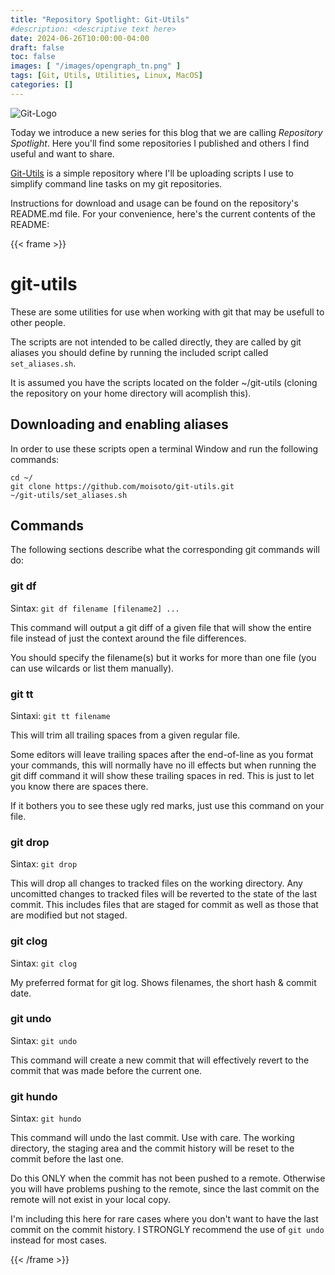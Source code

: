```yaml
---
title: "Repository Spotlight: Git-Utils"
#description: <descriptive text here>
date: 2024-06-26T10:00:00-04:00
draft: false 
toc: false
images: [ "/images/opengraph_tn.png" ]
tags: [Git, Utils, Utilities, Linux, MacOS]
categories: []
---
```


![Git-Logo](/images/git_logo_small.png#floatleft)

Today we introduce a new series for this blog that we are calling *Repository Spotlight*. 
Here you'll find some repositories I published and others I find useful and want to share.

[Git-Utils](https://github.com/moisoto/git-utils/) is a simple repository where I'll be uploading scripts I use to simplify command line tasks on my git repositories.

<!--more-->

Instructions for download and usage can be found on the repository's README.md file. For your convenience, here's the current contents of the README:

{{< frame >}}

# git-utils

These are some utilities for use when working with git that may be usefull to other people.

The scripts are not intended to be called directly, they are called by git aliases you should define by running the included script called `set_aliases.sh`.

It is assumed you have the scripts located on the folder ~/git-utils (cloning the repository on your home directory will acomplish this).

## Downloading and enabling aliases

In order to use these scripts open a terminal Window and run the following commands:

```shell
cd ~/
git clone https://github.com/moisoto/git-utils.git
~/git-utils/set_aliases.sh
```

## Commands

The following sections describe what the corresponding git commands will do:

### git df

Sintax: `git df filename [filename2] ...` 

This command will output a git diff of a given file that will show the entire file instead of just the context around the file differences.

You should specify the filename(s) but it works for more than one file (you can use wilcards or list them manually).

### git tt

Sintaxi: `git tt filename`

This will trim all trailing spaces from a given regular file.

Some editors will leave trailing spaces after the end-of-line as you format your commands, this will normally have no ill effects but when running the git diff command it will show these trailing spaces in red. This is just to let you know there are spaces there.

If it bothers you to see these ugly red marks, just use this command on your file.

### git drop

Sintax: `git drop`

This will drop all changes to tracked files on the working directory. 
Any uncomitted changes to tracked files will be reverted to the state of the last commit.
This includes files that are staged for commit as well as those that are modified but not staged.

### git clog

Sintax: `git clog`

My preferred format for git log. Shows filenames, the short hash & commit date.

### git undo

Sintax: `git undo`

This command will create a new commit that will effectively revert to the commit that was made before the current one.

### git hundo

Sintax: `git hundo`

This command will undo the last commit. Use with care. The working directory, the staging area and the commit history will be reset to the commit before the last one.

Do this ONLY when the commit has not been pushed to a remote. Otherwise you will have problems pushing to the remote, since the last commit on the remote will not exist in your local copy.

I'm including this here for rare cases where you don't want to have the last commit on the commit history. I STRONGLY recommend the use of `git undo` instead for most cases.

{{< /frame >}}
